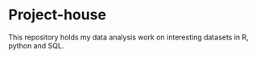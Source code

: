 # Project-house
This repository holds my data analysis work on interesting datasets in R, python and SQL.
